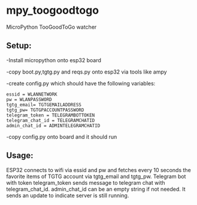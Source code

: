 # mpy_toogoodtogo
MicroPython TooGoodToGo watcher


## Setup: 

-Install micropython onto esp32 board

-copy boot.py,tgtg.py and reqs.py onto esp32 via tools like ampy

-create config.py which should have the following variables:

    essid = WLANNETWORK
    pw = WLANPASSWORD
    tgtg_email= TGTGEMAILADDRESS
    tgtg_pw= TGTGPACCOUNTPASSWORD
    telegram_token = TELEGRAMBOTTOKEN
    telegram_chat_id = TELEGRAMCHATID
    admin_chat_id = ADMINTELEGRAMCHATID

-copy config.py onto board and it should run

## Usage:

ESP32 connects to wifi via essid and pw and fetches every 10 seconds the favorite items of TGTG account via tgtg_email and tgtg_pw. Telegram bot with token telegram_token sends message to telegram chat with telegram_chat_id. admin_chat_id can be an empty string if not needed. It sends an update to indicate server is still running.
